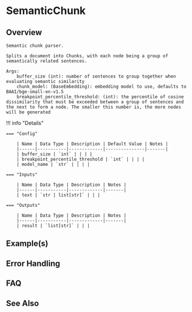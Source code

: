 # SemanticChunk

## Overview


    Semantic chunk parser.

    Splits a document into Chunks, with each node being a group of semantically related sentences.

    Args:
        buffer_size (int): number of sentences to group together when evaluating semantic similarity
        chunk_model: (BaseEmbedding): embedding model to use, defaults to BAAI/bge-small-en-v1.5
        breakpoint_percentile_threshold: (int): the percentile of cosine dissimilarity that must be exceeded between a group of sentences and the next to form a node. The smaller this number is, the more nodes will be generated
    

!!! info "Details"

    === "Config"

        | Name | Data Type | Description | Default Value | Notes |
        |------|-----------|-------------|---------------|-------|
        | buffer_size | `int` | | | |
        | breakpoint_percentile_threshold | `int` | | | |
        | model_name | `str` | | | |

    === "Inputs"

        | Name | Data Type | Description | Notes |
        |------|-----------|-------------|-------|
        | text | `str | list[str]` | | |

    === "Outputs"

        | Name | Data Type | Description | Notes |
        |------|-----------|-------------|-------|
        | result | `list[str]` | | |

## Example(s)

## Error Handling

## FAQ

## See Also
